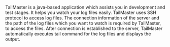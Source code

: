 TailMaster is a java-based application which assists you in development and test stages. It helps you watch your log files easily. TailMaster uses SSH protocol to access log files. The connection information of the server and the path of the log files which you want to watch is required by TailMaster, to access the files. After connection is established to the server, TailMaster automatically executes tail command for the log files and displays the output.